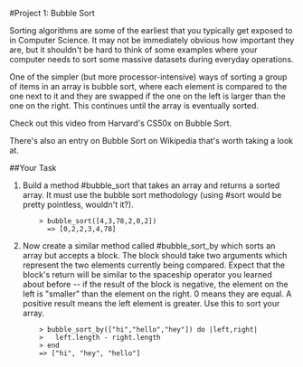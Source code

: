 #Project 1: Bubble Sort

Sorting algorithms are some of the earliest that you typically get exposed to in Computer Science. It may not be immediately obvious how important they are, but it shouldn't be hard to think of some examples where your computer needs to sort some massive datasets during everyday operations.

One of the simpler (but more processor-intensive) ways of sorting a group of items in an array is bubble sort, where each element is compared to the one next to it and they are swapped if the one on the left is larger than the one on the right. This continues until the array is eventually sorted.

Check out this video from Harvard's CS50x on Bubble Sort.

There's also an entry on Bubble Sort on Wikipedia that's worth taking a look at.

##Your Task
1. Build a method #bubble_sort that takes an array and returns a sorted array. It must use the bubble sort methodology (using #sort would be pretty pointless, wouldn't it?).
    ~~~
        > bubble_sort([4,3,78,2,0,2])
          => [0,2,2,3,4,78]
    ~~~
2. Now create a similar method called #bubble_sort_by which sorts an array but accepts a block. The block should take two arguments which represent the two elements currently being compared. Expect that the block's return will be similar to the spaceship operator you learned about before -- if the result of the block is negative, the element on the left is "smaller" than the element on the right. 0 means they are equal. A positive result means the left element is greater. Use this to sort your array.
    ~~~
        > bubble_sort_by(["hi","hello","hey"]) do |left,right|
        >   left.length - right.length
        > end
        => ["hi", "hey", "hello"]
    ~~~
